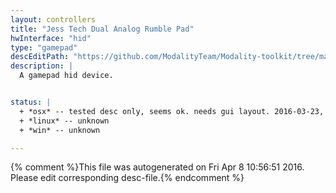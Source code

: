 ```yaml
---
layout: controllers
title: "Jess Tech Dual Analog Rumble Pad"
hwInterface: "hid"
type: "gamepad"
descEditPath: "https://github.com/ModalityTeam/Modality-toolkit/tree/master/Modality/MKtlDescriptions//jesstech-dual-analog-rumble.desc.scd"
description: |
  A gamepad hid device.


status: |
  + *osx* -- tested desc only, seems ok. needs gui layout. 2016-03-23, adc
  + *linux* -- unknown
  + *win* -- unknown

---
```

{% comment %}This file was autogenerated on Fri Apr  8 10:56:51 2016. Please edit corresponding desc-file.{% endcomment %}